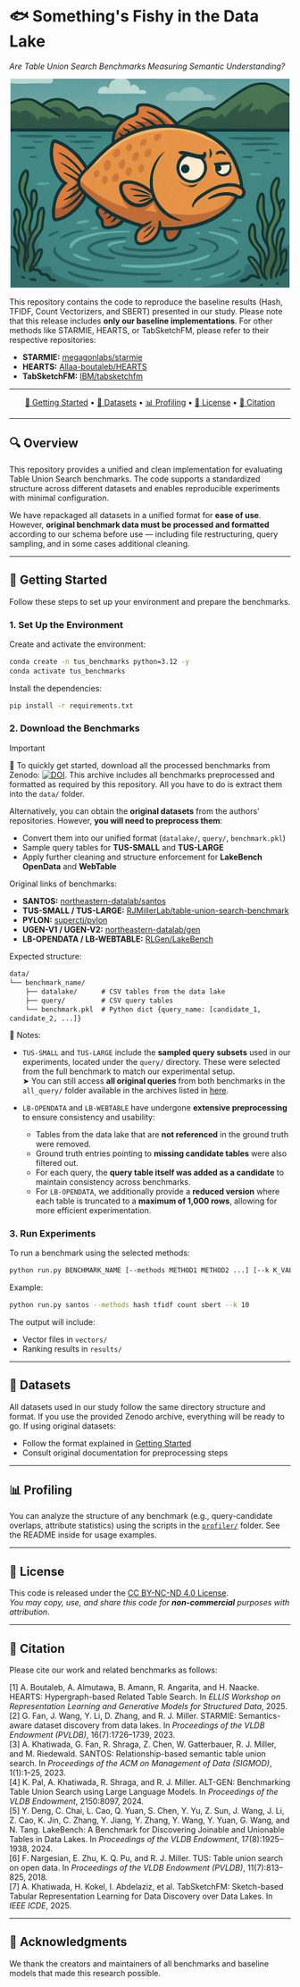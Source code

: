 # 🐟 Something's Fishy in the Data Lake  
_Are Table Union Search Benchmarks Measuring Semantic Understanding?_  

<p align="center">
  <img src="img/fishy.png" alt="Something's Fishy" width="500"/>
</p>


This repository contains the code to reproduce the baseline results (Hash, TFIDF, Count Vectorizers, and SBERT) presented in our study. Please note that this release includes **only our baseline implementations**. For other methods like STARMIE, HEARTS, or TabSketchFM, please refer to their respective repositories:

- **STARMIE:** [megagonlabs/starmie](https://github.com/megagonlabs/starmie)  
- **HEARTS:** [Allaa-boutaleb/HEARTS](https://github.com/Allaa-boutaleb/HEARTS)  
- **TabSketchFM:** [IBM/tabsketchfm](https://github.com/IBM/tabsketchfm)  

---

<p align="center">
    <a href="#rocket-getting-started">🚀 Getting Started</a> • 
    <a href="#open_file_folder-datasets">📂 Datasets</a> • 
    <a href="#bar_chart-profiling">📊 Profiling</a> • 
    <a href="#scroll-license">📜 License</a> • 
    <a href="#bookmark-citation">🔖 Citation</a>
</p>

---

## 🔍 Overview

This repository provides a unified and clean implementation for evaluating Table Union Search benchmarks. The code supports a standardized structure across different datasets and enables reproducible experiments with minimal configuration.  

We have repackaged all datasets in a unified format for **ease of use**. However, **original benchmark data must be processed and formatted** according to our schema before use — including file restructuring, query sampling, and in some cases additional cleaning.

---

## 🚀 Getting Started

Follow these steps to set up your environment and prepare the benchmarks.

### 1. Set Up the Environment

Create and activate the environment:

```bash
conda create -n tus_benchmarks python=3.12 -y
conda activate tus_benchmarks
```

Install the dependencies:

```bash
pip install -r requirements.txt
```

### 2. Download the Benchmarks

> [!IMPORTANT]
> 🧳 To quickly get started, download all the processed benchmarks from Zenodo: [![DOI](https://zenodo.org/badge/DOI/10.5281/zenodo.15224451.svg)](https://doi.org/10.5281/zenodo.15224451). This archive includes all benchmarks preprocessed and formatted as required by this repository. All you have to do is extract them into the `data/` folder.

Alternatively, you can obtain the **original datasets** from the authors’ repositories. However, **you will need to preprocess them**:

- Convert them into our unified format (`datalake/`, `query/`, `benchmark.pkl`)
- Sample query tables for **TUS-SMALL** and **TUS-LARGE**
- Apply further cleaning and structure enforcement for **LakeBench OpenData** and **WebTable**

Original links of benchmarks:

- **SANTOS:** [northeastern-datalab/santos](https://github.com/northeastern-datalab/santos)
- **TUS-SMALL / TUS-LARGE:** [RJMillerLab/table-union-search-benchmark](https://github.com/RJMillerLab/table-union-search-benchmark)
- **PYLON:** [superctj/pylon](https://github.com/superctj/pylon/tree/main)
- **UGEN-V1 / UGEN-V2:** [northeastern-datalab/gen](https://github.com/northeastern-datalab/gen)
- **LB-OPENDATA / LB-WEBTABLE:** [RLGen/LakeBench](https://github.com/RLGen/LakeBench)

Expected structure:

```
data/
└── benchmark_name/
    ├── datalake/      # CSV tables from the data lake
    ├── query/         # CSV query tables
    └── benchmark.pkl  # Python dict {query_name: [candidate_1, candidate_2, ...]}
```

📝 Notes:
- `TUS-SMALL` and `TUS-LARGE` include the **sampled query subsets** used in our experiments, located under the `query/` directory. These were selected from the full benchmark to match our experimental setup.  
  ➤ You can still access **all original queries** from both benchmarks in the `all_query/` folder available in the archives listed in [here](https://doi.org/10.5281/zenodo.15224451).
  
- `LB-OPENDATA` and `LB-WEBTABLE` have undergone **extensive preprocessing** to ensure consistency and usability:
  - Tables from the data lake that are **not referenced** in the ground truth were removed.
  - Ground truth entries pointing to **missing candidate tables** were also filtered out.
  - For each query, the **query table itself was added as a candidate** to maintain consistency across benchmarks.
  - For `LB-OPENDATA`, we additionally provide a **reduced version** where each table is truncated to a **maximum of 1,000 rows**, allowing for more efficient experimentation.
### 3. Run Experiments

To run a benchmark using the selected methods:

```bash
python run.py BENCHMARK_NAME [--methods METHOD1 METHOD2 ...] [--k K_VALUE] [--limit LIMIT] [--exclude-self-matches]
```

Example:

```bash
python run.py santos --methods hash tfidf count sbert --k 10
```

The output will include:
- Vector files in `vectors/`
- Ranking results in `results/`

---

## 📂 Datasets

All datasets used in our study follow the same directory structure and format. If you use the provided Zenodo archive, everything will be ready to go. If using original datasets:

- Follow the format explained in [Getting Started](#getting-started)
- Consult original documentation for preprocessing steps

---

## 📊 Profiling

You can analyze the structure of any benchmark (e.g., query-candidate overlaps, attribute statistics) using the scripts in the [`profiler/`](./profiler/) folder. See the README inside for usage examples.

---

## 📜 License

This code is released under the [CC BY-NC-ND 4.0 License](LICENSE).  
*You may copy, use, and share this code for **non-commercial** purposes with attribution.*

---

## 🔖 Citation

Please cite our work and related benchmarks as follows:

[1] A. Boutaleb, A. Almutawa, B. Amann, R. Angarita, and H. Naacke. HEARTS: Hypergraph-based Related Table Search. In *ELLIS Workshop on Representation Learning and Generative Models for Structured Data*, 2025.  
[2] G. Fan, J. Wang, Y. Li, D. Zhang, and R. J. Miller. STARMIE: Semantics-aware dataset discovery from data lakes. In *Proceedings of the VLDB Endowment (PVLDB)*, 16(7):1726–1739, 2023.  
[3] A. Khatiwada, G. Fan, R. Shraga, Z. Chen, W. Gatterbauer, R. J. Miller, and M. Riedewald. SANTOS: Relationship-based semantic table union search. In *Proceedings of the ACM on Management of Data (SIGMOD)*, 1(1):1–25, 2023.  
[4] K. Pal, A. Khatiwada, R. Shraga, and R. J. Miller. ALT-GEN: Benchmarking Table Union Search using Large Language Models. In *Proceedings of the VLDB Endowment*, 2150:8097, 2024.  
[5] Y. Deng, C. Chai, L. Cao, Q. Yuan, S. Chen, Y. Yu, Z. Sun, J. Wang, J. Li, Z. Cao, K. Jin, C. Zhang, Y. Jiang, Y. Zhang, Y. Wang, Y. Yuan, G. Wang, and N. Tang. LakeBench: A Benchmark for Discovering Joinable and Unionable Tables in Data Lakes. In *Proceedings of the VLDB Endowment*, 17(8):1925–1938, 2024.  
[6] F. Nargesian, E. Zhu, K. Q. Pu, and R. J. Miller. TUS: Table union search on open data. In *Proceedings of the VLDB Endowment (PVLDB)*, 11(7):813–825, 2018.  
[7] A. Khatiwada, H. Kokel, I. Abdelaziz, et al. TabSketchFM: Sketch-based Tabular Representation Learning for Data Discovery over Data Lakes. In *IEEE ICDE*, 2025.

---

## 🙏 Acknowledgments

We thank the creators and maintainers of all benchmarks and baseline models that made this research possible.

